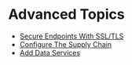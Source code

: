 # Advanced Topics

- [Secure Endpoints With SSL/TLS](tap-for-platform-engineers/installation/advanced/ssl-tls/README.md)
- [Configure The Supply Chain](tap-for-platform-engineers/installation/advanced/supply-chain/README.md)
- [Add Data Services](tap-for-platform-engineers/installation/advanced/services/README.md)
